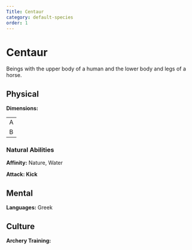 ```yaml
---
Title: Centaur
category: default-species
order: 1
---
```


# Centaur

<!-- short description -->
Beings with the upper body of a human and the lower body and legs of a horse.

<!-- always facing northwards -->
## Physical 
**Dimensions:**

<table>
  <tr>
    <td>A</td>
  </tr>
  <tr>
    <td>B</td>
  </tr>
</table>

### Natural Abilities

**Affinity:** Nature, Water

**Attack: Kick**


## Mental

**Languages:** Greek

## Culture

**Archery Training:** 
